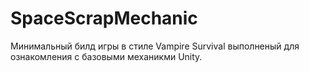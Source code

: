 # SpaceScrapMechanic

Минимальный билд игры в стиле Vampire Survival выполненый для ознакомления с базовыми механикми Unity.

